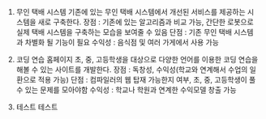 1.	무인 택배 시스템
기존에 있는 무인 택배 시스템에서 개선된 서비스를 제공하는 시스템을 새로 구축한다.
장점 : 기존에 있는 알고리즘과 비교 가능, 간단한 로봇으로 실제 택배 시스템을 구축하는 모습을 보여줄 수 있음
단점 : 기존 무인 택배 시스템과 차별화 될 기능이 필요
수익성 : 음식점 및 여러 가게에서 사용 가능

2.	코딩 연습 홈페이지
 초, 중, 고등학생을 대상으로 다양한 언어를 이용한 코딩 연습을 해볼 수 있는 사이트를 개발한다.
장점 : 독창성, 수익성(학교와 연계해서 수업의 일환으로 적용 가능)
단점 : 컴파일러의 웹 탑재 가능한지 여부, 초, 중, 고등학생이 풀 수 있는 문제를 모아야함
수익성 : 학교나 학원과 연계한 수익모델 창출 가능

3. 테스트
 테스트
